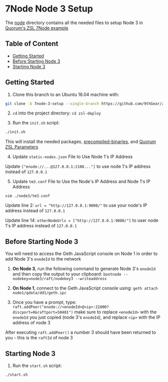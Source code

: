 # 7Node Node 3 Setup

The [node](https://github.com/9thGear/zsl-deploy/tree/7node-1-setup/node1) directory contains all the needed files to setup Node 3 in [Quorum's ZSL 7Node example](https://github.com/jpmorganchase/quorum-examples/tree/zsl_geth1.6/examples/7nodes)

## Table of Content

- [Getting Started](#getting-started)
- [Before Starting Node 3](#before-starting-node-3)
- [Starting Node 3](#starting-node-3)

## Getting Started

1. Clone this branch to an Ubuntu 16.04 machine with:

```bash
git clone -b 7node-3-setup --single-branch https://github.com/9thGear/zsl-deploy.git
```

2. `cd` into the project directory: `cd zsl-deploy`

3. Run the `init.sh` script:

```bash
./init.sh
```

This will install the needed packages, [precompiled-binaries](https://github.com/9thGear/zsl-deploy/releases/tag/binaries-v0.1.6), and [Quorum ZSL Parameters](https://github.com/jpmorganchase/zsl-q-params/releases/tag/v0.3)

4. Update `static-nodes.json` File to Use Node 1's IP Address

Update `["enode://...@127.0.0.1:2100..."]` to use node 1's IP address instead of `127.0.0.1`

5. Update `tm3.conf` File to Use the Node's IP Address and Node 1's IP Address

`vim ./node3/tm3.conf`

Update line 2: `url = "http://127.0.0.1:9000/"` to use your node's IP address instead of `127.0.0.1`

Update line 14: `otherNodeUrls = ["http://127.0.0.1:9000/"]` to user node 1's IP address instead of `127.0.0.1`

## Before Starting Node 3

You will need to access the Geth JavaScript console on Node 1 in order to add Node 3's `enodeId` to the network

1. **On Node 3**, run the following command to generate Node 3's `enodeId` and then copy the output to your clipboard: `bootnode --nodekey=node3/raft/nodekey3 --writeaddress`

2. **On Node 1**, connect to the Geth JavaScript console using: `geth attach node1/qdata/dd1/geth.ipc`

3. Once you have a prompt, type: `raft.addPeer("enode://<enodeId>@<ip>:21000?discport=0&raftport=50401")` make sure to replace `<enodeId>` with the `enodeId` you just copied (node 3's `enodeId`), and replace `<ip>` with the IP address of node 3

After executing `raft.addPeer()` a number 3 should have been returned to you - this is the `raftId` of node 3

## Starting Node 3

1. Run the `start.sh` script:

```bash
./start.sh
```

